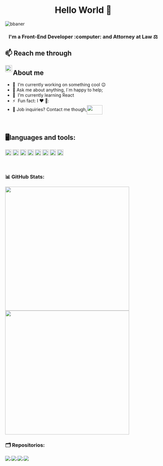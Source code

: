 <h1 align="center"> Hello World 👋</h1>

![bbaner](https://user-images.githubusercontent.com/108832268/201389596-cbd045a4-d72f-41ed-8657-16b68702db7b.jpeg)

  
<h3 align="center">  I'm a Front-End Developer :computer: and Attorney at Law ⚖️</h3>


## 📫 Reach me through
<a href="https://www.linkedin.com/in/berenicefriasr/">
  <img align="left" alt="Bere´s LinkedIN" width="22px" src="https://raw.githubusercontent.com/peterthehan/peterthehan/master/assets/linkedin.svg" />
</a>

##


## **About me**

- 🔭 &nbsp;I’m currently working on something cool :wink:
- 💬 Ask me about anything, I´m happy to help;
- 🌱 &nbsp;I’m currently learning React
- ⚡ &nbsp;Fun fact: I :heart: 🏈:
- 💼 Job inquiries? Contact me though,<a href="mailto:fbfriasr@gmail.com"><img align="center" src="https://1000logos.net/wp-content/uploads/2021/05/Gmail-logo.png" height="30" width="50" /></a>
 
 <br>
 
 
 ## **:desktop_computer:languages and tools:**  

<code><img height="20" src="https://img.shields.io/badge/javascript-%23323330.svg?style=for-the-badge&logo=javascript&logoColor=%23F7DF1E"></code>
<code><img height="20" src="https://img.shields.io/badge/html5-%23E34F26.svg?style=for-the-badge&logo=html5&logoColor=white"></code>
<code><img height="20" src="https://img.shields.io/badge/css3-%231572B6.svg?style=for-the-badge&logo=css3&logoColor=white"></code>
<code><img height="20" src="https://img.shields.io/badge/github-%23121011.svg?style=for-the-badge&logo=github&logoColor=white"></code>
<code><img height="20" src="https://img.shields.io/badge/figma-%23F24E1E.svg?style=for-the-badge&logo=figma&logoColor=white"></code>
<code><img height="20" src="https://img.shields.io/badge/Canva-%2300C4CC.svg?style=for-the-badge&logo=Canva&logoColor=white"></code>
<code><img height="20" src="https://img.shields.io/badge/firebase-%23039BE5.svg?style=for-the-badge&logo=firebase"></code>
<code><img height="20" src="https://img.shields.io/badge/git-%23F05033.svg?style=for-the-badge&logo=git&logoColor=white"></code>


<br>



### 📊 GitHub Stats:
<a href="https://github-readme-stats.vercel.app/api?username=BeliFr&theme=aura&hide_border=false&include_all_commits=true&count_private=true">
  <img align="center" src="https://github-readme-stats.vercel.app/api?username=BeliFr&theme=omni&hide_border=false&include_all_commits=true&count_private=true" width="400"/>
<a href="https://github-readme-stats.vercel.app/api/top-langs/?username=BeliFr&theme=aura&hide_border=false&include_all_commits=true&count_private=true&layout=compact">
  <img align="center" src="https://github-readme-stats.vercel.app/api/top-langs/?username=BeliFr&theme=omni&hide_border=false&include_all_commits=true&count_private=true&layout=compact" width= "400"/>
</a>
  


### 🗂️ Repositorios:

<a href="https://github.com/BeliFr/CDMX013-md-links">
  <img align="center" src="https://github-readme-stats.vercel.app/api/pin/?username=BeliFr&repo=CDMX013-md-links&theme=omni" />
</a>
<a href="https://github.com/BeliFr/CDMX013-social-network">
  <img align="center" src="https://github-readme-stats.vercel.app/api/pin/?username=BeliFr&repo=CDMX013-social-network&theme=omni" />
</a>
<a href="https://github.com/BeliFr/CDMX013-data-lovers-frias-jimenez">
  <img align="center" src="https://github-readme-stats.vercel.app/api/pin/?username=BeliFr&repo=CDMX013-data-lovers-frias-jimenez&theme=omni" />
</a>
<a href="https://github.com/BeliFr/CDMX013-cipher"> 
  <img align="center" src="https://github-readme-stats.vercel.app/api/pin/?username=BeliFr&repo=CDMX013-cipher&theme=omni" />
</a>
